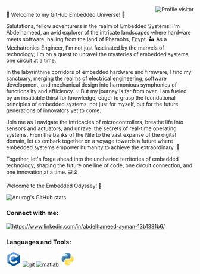 <a href="https://komarev.com/ghpvc/?username=abdelhameed9099">
  <img align="right" src="https://komarev.com/ghpvc/?username=abdelhameed9099&label=Visitors&color=0e75b6&style=flat" alt="Profile visitor" />
</a>



🌟 Welcome to my GitHub Embedded Universe! 🚀

Salutations, fellow adventurers in the realm of Embedded Systems! I'm Abdelhameed, an avid explorer of the intricate landscapes where hardware meets software, hailing from the land of Pharaohs, Egypt. 🏜️ As a Mechatronics Engineer, I'm not just fascinated by the marvels of technology; I'm on a quest to unravel the mysteries of embedded systems, one circuit at a time.

In the labyrinthine corridors of embedded hardware and firmware, I find my sanctuary, merging the realms of electrical engineering, software development, and mechanical design into harmonious symphonies of functionality and efficiency. 💡 But my journey is far from over. I am fueled by an insatiable thirst for knowledge, eager to grasp the foundational principles of embedded systems, not just for myself, but for the future generations of innovators yet to come.

Join me as I navigate the intricacies of microcontrollers, breathe life into sensors and actuators, and unravel the secrets of real-time operating systems. From the banks of the Nile to the vast expanse of the digital domain, let us embark together on a voyage towards a future where embedded systems empower humanity to achieve the extraordinary. 🌌

Together, let's forge ahead into the uncharted territories of embedded technology, shaping the future one line of code, one circuit connection, and one innovation at a time. 💻⚙️

Welcome to the Embedded Odyssey! 🌟

![Anurag's GitHub stats](https://github-readme-stats.vercel.app/api?username=abdelhameed9099&show_icons=true&theme=radical)



<h3 align="left">Connect with me:</h3>
<p align="left">
<a href="https://linkedin.com/in/https://www.linkedin.com/in/abdelhameed-ayman-13b1381b6/" target="blank"><img align="center" src="https://raw.githubusercontent.com/rahuldkjain/github-profile-readme-generator/master/src/images/icons/Social/linked-in-alt.svg" alt="https://www.linkedin.com/in/abdelhameed-ayman-13b1381b6/" height="30" width="40" /></a>
</p>

<h3 align="left">Languages and Tools:</h3>
<p align="left"> <a href="https://www.cprogramming.com/" target="_blank" rel="noreferrer"> <img src="https://raw.githubusercontent.com/devicons/devicon/master/icons/c/c-original.svg" alt="c" width="40" height="40"/> </a> <a href="https://git-scm.com/" target="_blank" rel="noreferrer"> <img src="https://www.vectorlogo.zone/logos/git-scm/git-scm-icon.svg" alt="git" width="40" height="40"/> </a> <a href="https://www.mathworks.com/" target="_blank" rel="noreferrer"> <img src="https://upload.wikimedia.org/wikipedia/commons/2/21/Matlab_Logo.png" alt="matlab" width="40" height="40"/> </a> <a href="https://www.python.org" target="_blank" rel="noreferrer"> <img src="https://raw.githubusercontent.com/devicons/devicon/master/icons/python/python-original.svg" alt="python" width="40" height="40"/> </a> </p>






